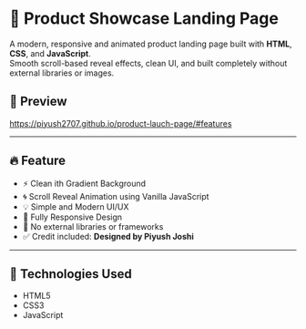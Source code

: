 # 🚀 Product Showcase Landing Page

A modern, responsive and animated product landing page built with **HTML**, **CSS**, and **JavaScript**.  
Smooth scroll-based reveal effects, clean UI, and built completely without external libraries or images.

## 📸 Preview
https://piyush2707.github.io/product-lauch-page/#features


---
## 🔥 Feature
- ⚡ Clean ith Gradient Background
- 🌀 Scroll Reveal Animation using Vanilla JavaScript
- 💡 Simple and Modern UI/UX
- 📱 Fully Responsive Design
- 🔧 No external libraries or frameworks
- ✅ Credit included: **Designed by Piyush Joshi**

---

## 🚀 Technologies Used

- HTML5  
- CSS3  
- JavaScript 
